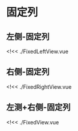 # 固定列

## 左侧-固定列

<!<< ./FixedLeftView.vue

## 右侧-固定列

<!<< ./FixedRightView.vue

## 左测+右侧-固定列

<!<< ./FixedView.vue
